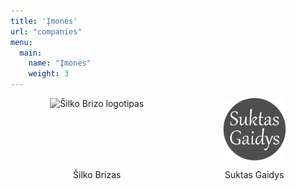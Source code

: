 ```yaml
---
title: 'Įmonės'
url: "companies"
menu:
  main:
    name: "Įmonės"
    weight: 3
---
```

<html>
  <div class="collection">
    <div class="companies">
      <a href="google.com" id="SG">
          <img src="cctv.jpeg" alt="Šilko Brizo logotipas">
          <p>Šilko Brizas</p>
      </a>
      <a href="google.com" id="SB">
        <img src="/static/images/uploads/comp2.png" alt="Sukto Gaidžio logotipas">
        <p>Suktas Gaidys</p> 
      </a>
    </div>
  </div>
  
  
  
  
  
  
  <style>
    #SG, #SB{
      display: flex;
      flex-direction: column;
      justify-content: center;
      align-items: center;
      text-decoration: none;
    }
    .collection{
      width: 100%; 
    }
    .companies{
      display: flex;
      align-items: center;
      justify-content: space-around;
      
    }

    .companies img{
      width: 100%;
      height: 100px;
      filter: grayscale(100%);
      transition: .3s ease-in-out;
    }
    img:hover {
      filter: grayscale(0);
    }
    
    
  
  </style>
</html>


